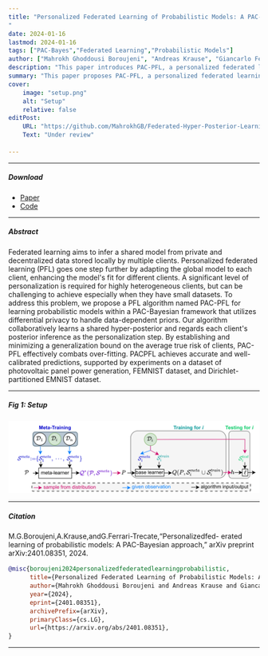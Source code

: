 ```yaml
---
title: "Personalized Federated Learning of Probabilistic Models: A PAC-Bayesian Approach
" 
date: 2024-01-16
lastmod: 2024-01-16
tags: ["PAC-Bayes","Federated Learning","Probabilistic Models"]
author: ["Mahrokh Ghoddousi Boroujeni", "Andreas Krause", "Giancarlo Ferrari-Trecate"]
description: "This paper introduces PAC-PFL, a personalized federated learning algorithm that leverages PAC-Bayesian theory and differential privacy to enhance model accuracy and calibration for heterogeneous clients, validated through experiments on various datasets. Under review." 
summary: "This paper proposes PAC-PFL, a personalized federated learning algorithm using a PAC-Bayesian framework and differential privacy to enhance model accuracy and calibration for heterogeneous clients, demonstrated through experiments on multiple datasets." 
cover:
    image: "setup.png"
    alt: "Setup"
    relative: false
editPost:
    URL: "https://github.com/MahrokhGB/Federated-Hyper-Posterior-Learning"
    Text: "Under review"

---
```


---

##### Download

+ [Paper](PAC_PFL.pdf)
+ [Code](https://github.com/MahrokhGB/Federated-Hyper-Posterior-Learning)

---

##### Abstract

Federated learning aims to infer a shared model from private and decentralized data stored locally by multiple clients. Personalized federated learning (PFL) goes one step further by adapting the global model to each client, enhancing the model's fit for different clients. A significant level of personalization is required for highly heterogeneous clients, but can be challenging to achieve especially when they have small datasets. To address this problem, we propose a PFL algorithm named PAC-PFL for learning probabilistic models within a PAC-Bayesian framework that utilizes differential privacy to handle data-dependent priors. Our algorithm collaboratively learns a shared hyper-posterior and regards each client's posterior inference as the personalization step. By establishing and minimizing a generalization bound on the average true risk of clients, PAC-PFL effectively combats over-fitting. PACPFL achieves accurate and well-calibrated predictions, supported by experiments on a dataset of photovoltaic panel power generation, FEMNIST dataset, and Dirichlet-partitioned EMNIST dataset.

---

##### Fig 1: Setup

![](setup.png)

---

##### Citation

M.G.Boroujeni,A.Krause,andG.Ferrari-Trecate,“Personalizedfed- erated learning of probabilistic models: A PAC-Bayesian approach,” arXiv preprint arXiv:2401.08351, 2024.

```BibTeX
@misc{boroujeni2024personalizedfederatedlearningprobabilistic,
      title={Personalized Federated Learning of Probabilistic Models: A PAC-Bayesian Approach}, 
      author={Mahrokh Ghoddousi Boroujeni and Andreas Krause and Giancarlo Ferrari Trecate},
      year={2024},
      eprint={2401.08351},
      archivePrefix={arXiv},
      primaryClass={cs.LG},
      url={https://arxiv.org/abs/2401.08351}, 
}
```

---

